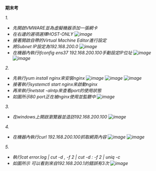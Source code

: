<strong>期末考</strong>

<em>1.<em>
+ 先開啟VMWARE並為虛擬機器添加一張網卡
+ 在右邊的選項選擇HOST-ONLY
![image](netcard.PNG)
+ 接著開啟自帶的Virtual Machine Editor進行設定
+ 將Subnet IP設定為192.168.200.0
![image](vnedit.png)
+ 在機器內執行ifconfig ens37 192.168.200.100手動設定IP位址
![image](centos-2019-01-16-13-53-17.png)
![image](centos-2019-01-16-13-53-35.png)

<em>2.<em>
+ 先執行yum install nginx來安裝nginx
![image](centos-2019-01-16-13-54-33.png)
![image](centos-2019-01-16-13-56-11.png)
![image](centos-2019-01-16-13-56-29.png)
+ 接著執行systemctl start nginx來啟動nginx
+ 再來執行netstat -alntp來查看port的使用狀態
+ 如圖所示80 port正在被nginx使用並監聽中
![image](centos-2019-01-16-13-57-34.png)

<em>3.<em>
+ 在windows上開啟瀏覽器並造訪192.168.200.100
![image](winbrowser.PNG)

<em>4.<em>
+ 在機器內執行curl 192.168.200.100抓取網頁內容
![image](centos-2019-01-16-14-27-14.png)
![image](centos-2019-01-16-14-27-27.png)

<em>5.<em>
+ 執行cat error.log | cut -d , -f 2 | cut -d : -f 2 | uniq -c
+ 如圖所示 可以看到來自192.168.200.1的錯誤有3次
![image](centos-2019-01-16-15-46-15.png)
